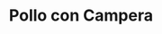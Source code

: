 ---
title: Pollo con Campera
categories: Animación
type: Web
client: Emprendimiento personal
description: "Animación realizada por Finoli Films y Leguleyo (Mario González) emitida en el evento Club Media Fest (Buenos Aiers, Argentina 2015) y en Canal U (2012-2015)"
video_id: X85QlpFMScs
---